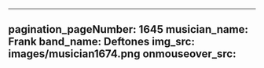 ------
pagination_pageNumber: 1645
musician_name: Frank
band_name: Deftones
img_src: images/musician1674.png
onmouseover_src: 
------